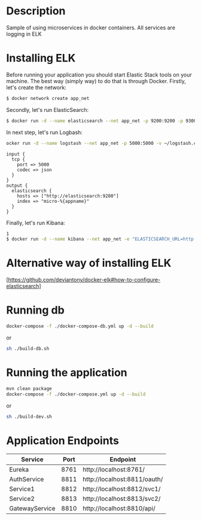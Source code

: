 # Description

Sample of using microservices in docker containers.
All services are logging in ELK

# Installing ELK

Before running your application you should start Elastic Stack tools on your machine.
The best way (simply way) to do that is through Docker.
Firstly, let's create the network:
```sh
$ docker network create app_net
```

Secondly, let's run ElasticSearch:
```sh
$ docker run -d --name elasticsearch --net app_net -p 9200:9200 -p 9300:9300 -e "discovery.type=single-node" elasticsearch:latest
```

In next step, let's run Logbash:
```sh
ocker run -d --name logstash --net app_net -p 5000:5000 -v ~/logstash.conf:/usr/share/logstash/pipeline/logstash.conf docker.elastic.co/logstash/logstash:latest
```

```
input {
  tcp {
    port => 5000
    codec => json
  }
}
output {
  elasticsearch {
    hosts => ["http://elasticsearch:9200"]
    index => "micro-%{appname}"
  }
}
```

Finally, let's run Kibana:
```sh
1
$ docker run -d --name kibana --net app_net -e "ELASTICSEARCH_URL=http://elasticsearch:9200" -p 5601:5601 docker.elastic.co/kibana/kibana:latest
```

# Alternative way of installing ELK

[https://github.com/deviantony/docker-elk#how-to-configure-elasticsearch]

# Running db

```sh
docker-compose -f ./docker-compose-db.yml up -d --build
```
or

```sh
sh ./build-db.sh
```

# Running the application

```sh
mvn clean package
docker-compose -f ./docker-compose.yml up -d --build
```

or

```sh
sh ./build-dev.sh
```

# Application Endpoints

| Service | Port | Endpoint |
| ------ | ------ | ------ |
| Eureka | 8761 | http://localhost:8761/<resource>
| AuthService | 8811 | http://localhost:8811/oauth/<resource>
| Service1 | 8812 | http://localhost:8812/svc1/<resource>
| Service2 | 8813 | http://localhost:8813/svc2/<resource>
| GatewayService | 8810 | http://localhost:8810/api/<resource>




